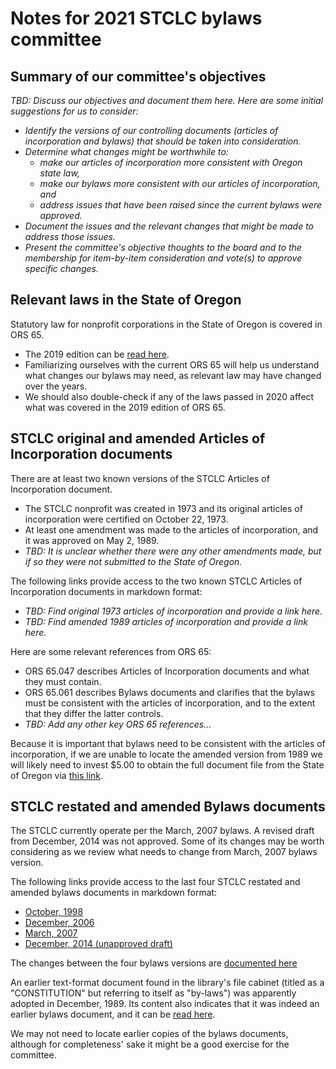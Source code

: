 # Notes for 2021 STCLC bylaws committee

## Summary of our committee's objectives

*TBD: Discuss our objectives and document them here. Here are some initial suggestions for us to consider:*
* *Identify the versions of our controlling documents (articles of incorporation and bylaws) that should be taken into consideration.*
* *Determine what changes might be worthwhile to:*
  * *make our articles of incorporation more consistent with Oregon state law,*
  * *make our bylaws more consistent with our articles of incorporation, and*
  * *address issues that have been raised since the current bylaws were approved.*
* *Document the issues and the relevant changes that might be made to address those issues.*
* *Present the committee's objective thoughts to the board and to the membership for item-by-item consideration and vote(s) to approve specific changes.*

## Relevant laws in the State of Oregon 

Statutory law for nonprofit corporations in the State of Oregon is covered in ORS 65.
* The 2019 edition can be [read here](https://www.oregonlegislature.gov/bills_laws/ors/ors065.html).
* Familiarizing ourselves with the current ORS 65 will help us understand what changes our bylaws may need, as relevant law may have changed over the years.
* We should also double-check if any of the laws passed in 2020 affect what was covered in the 2019 edition of ORS 65.

## STCLC original and amended Articles of Incorporation documents

There are at least two known versions of the STCLC Articles of Incorporation document.
* The STCLC nonprofit was created in 1973 and its original articles of incorporation were certified on October 22, 1973.
* At least one amendment was made to the articles of incorporation, and it was approved on May 2, 1989.
* *TBD: It is unclear whether there were any other amendments made, but if so they were not submitted to the State of Oregon.*

The following links provide access to the two known STCLC Articles of Incorporation documents in markdown format:
* *TBD: Find original 1973 articles of incorporation and provide a link here.*
* *TBD: Find amended 1989 articles of incorporation and provide a link here.*

Here are some relevant references from ORS 65:
* ORS 65.047 describes Articles of Incorporation documents and what they must contain.
* ORS 65.061 describes Bylaws documents and clarifies that the bylaws must be consistent with the articles of incorporation,
and to the extent that they differ the latter controls.
* *TBD: Add any other key ORS 65 references...*

Because it is important that bylaws need to be consistent with the articles of incorporation,
if we are unable to locate the amended version from 1989 we will likely need to invest $5.00 to obtain the full document file from
the State of Oregon via [this link](https://sos.oregon.gov/business/Documents/copies-forms/301-request-for-copy.pdf).

## STCLC restated and amended Bylaws documents

The STCLC currently operate per the March, 2007 bylaws.
A revised draft from December, 2014 was not approved.
Some of its changes may be worth considering as we review what needs to change from March, 2007 bylaws version.

The following links provide access to the last four STCLC restated and amended bylaws documents in markdown format:
* [October, 1998](https://gist.github.com/garhanso/b1d0f87588f76b8ef034e970927e0311/stclc-bylaws-draft-1998.md)
* [December, 2006](https://gist.github.com/garhanso/18ef6d9b1abf5c0bf2bd915b77bb3097/stclc-bylaws-draft-2006.md)
* [March, 2007](https://gist.github.com/garhanso/94fe818587819427bd69c6142f2f6515/stclc-bylaws-draft-2007.md)
* [December, 2014 (unapproved draft)](https://gist.github.com/garhanso/9a551285b8a826c1899c7acf197a5dc9/stclc-bylaws-draft-2014.md)

The changes between the four bylaws versions are [documented here](https://gist.github.com/garhanso/7795202584f9c361576bf86195365965)

An earlier text-format document found in the library's file cabinet (titled as a "CONSTITUTION" but referring to itself as "by-laws")
was apparently adopted in December, 1989.
Its content also indicates that it was indeed an earlier bylaws document,
and it can be [read here](https://gist.github.com/garhanso/b3fde067dd108392addb75ce3586b324).

We may not need to locate earlier copies of the bylaws documents, although for completeness' sake it might be a good exercise for the committee.

